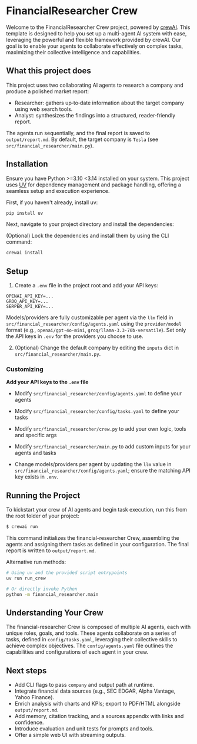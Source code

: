 # FinancialResearcher Crew

Welcome to the FinancialResearcher Crew project, powered by [crewAI](https://crewai.com). This template is designed to help you set up a multi-agent AI system with ease, leveraging the powerful and flexible framework provided by crewAI. Our goal is to enable your agents to collaborate effectively on complex tasks, maximizing their collective intelligence and capabilities.

## What this project does

This project uses two collaborating AI agents to research a company and produce a polished market report:

- Researcher: gathers up‑to‑date information about the target company using web search tools.
- Analyst: synthesizes the findings into a structured, reader‑friendly report.

The agents run sequentially, and the final report is saved to `output/report.md`. By default, the target company is `Tesla` (see `src/financial_researcher/main.py`).

## Installation

Ensure you have Python >=3.10 <3.14 installed on your system. This project uses [UV](https://docs.astral.sh/uv/) for dependency management and package handling, offering a seamless setup and execution experience.

First, if you haven't already, install uv:

```bash
pip install uv
```

Next, navigate to your project directory and install the dependencies:

(Optional) Lock the dependencies and install them by using the CLI command:
```bash
crewai install
```

## Setup

1. Create a `.env` file in the project root and add your API keys:

```
OPENAI_API_KEY=...
GROQ_API_KEY=...
SERPER_API_KEY=...
```

Models/providers are fully customizable per agent via the `llm` field in `src/financial_researcher/config/agents.yaml` using the `provider/model` format (e.g., `openai/gpt-4o-mini`, `groq/llama-3.3-70b-versatile`). Set only the API keys in `.env` for the providers you choose to use.

2. (Optional) Change the default company by editing the `inputs` dict in `src/financial_researcher/main.py`.
### Customizing

**Add your API keys to the `.env` file**

- Modify `src/financial_researcher/config/agents.yaml` to define your agents
- Modify `src/financial_researcher/config/tasks.yaml` to define your tasks
- Modify `src/financial_researcher/crew.py` to add your own logic, tools and specific args
- Modify `src/financial_researcher/main.py` to add custom inputs for your agents and tasks

- Change models/providers per agent by updating the `llm` value in `src/financial_researcher/config/agents.yaml`; ensure the matching API key exists in `.env`.

## Running the Project

To kickstart your crew of AI agents and begin task execution, run this from the root folder of your project:

```bash
$ crewai run
```

This command initializes the financial-researcher Crew, assembling the agents and assigning them tasks as defined in your configuration.
The final report is written to `output/report.md`.

Alternative run methods:

```bash
# Using uv and the provided script entrypoints
uv run run_crew

# Or directly invoke Python
python -m financial_researcher.main
```

## Understanding Your Crew

The financial-researcher Crew is composed of multiple AI agents, each with unique roles, goals, and tools. These agents collaborate on a series of tasks, defined in `config/tasks.yaml`, leveraging their collective skills to achieve complex objectives. The `config/agents.yaml` file outlines the capabilities and configurations of each agent in your crew.

## Next steps

- Add CLI flags to pass `company` and output path at runtime.
- Integrate financial data sources (e.g., SEC EDGAR, Alpha Vantage, Yahoo Finance).
- Enrich analysis with charts and KPIs; export to PDF/HTML alongside `output/report.md`.
- Add memory, citation tracking, and a sources appendix with links and confidence.
- Introduce evaluation and unit tests for prompts and tools.
- Offer a simple web UI with streaming outputs.
